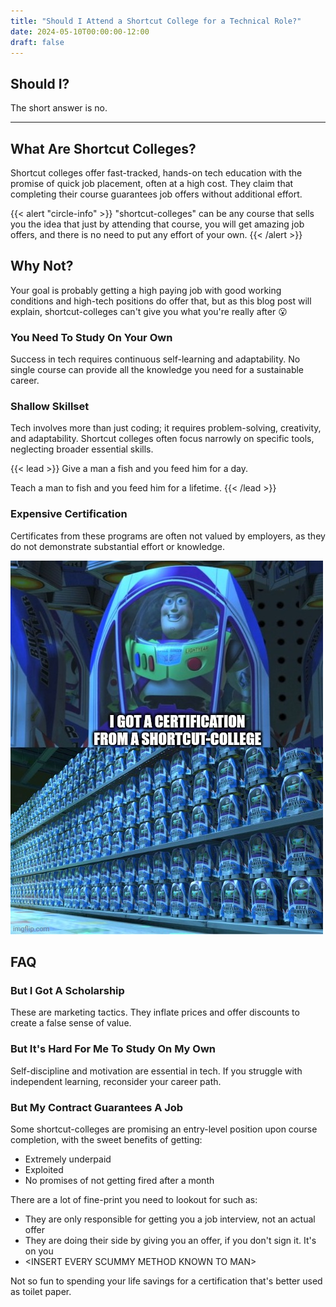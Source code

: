 ```yaml
---
title: "Should I Attend a Shortcut College for a Technical Role?"
date: 2024-05-10T00:00:00-12:00
draft: false
---
```


## Should I?
The short answer is no.

---

## What Are Shortcut Colleges?
Shortcut colleges offer fast-tracked, hands-on tech education with the promise of quick job placement, often at a high cost. They claim that completing their course guarantees job offers without additional effort.

{{< alert "circle-info" >}}
"shortcut-colleges" can be any course that sells you the idea that just by attending that course, you will get amazing job offers, and there is no need to put any effort of your own.
{{< /alert >}}

## Why Not?
Your goal is probably getting a high paying job with good working conditions and high-tech positions do offer that, but as this blog post will explain, shortcut-colleges can't give you what you're really after 😮

### You Need To Study On Your Own
Success in tech requires continuous self-learning and adaptability. No single course can provide all the knowledge you need for a sustainable career.

### Shallow Skillset
Tech involves more than just coding; it requires problem-solving, creativity, and adaptability. Shortcut colleges often focus narrowly on specific tools, neglecting broader essential skills.

{{< lead >}}
Give a man a fish and you feed him for a day.

Teach a man to fish and you feed him for a lifetime.
{{< /lead >}}

### Expensive Certification
Certificates from these programs are often not valued by employers, as they do not demonstrate substantial effort or knowledge.

![Buzz Lightyear Clones](img/buzz_lightyear_clones_i_got_certification_from_shortcut_college.jpg)

## FAQ
### But I Got A Scholarship
These are marketing tactics. They inflate prices and offer discounts to create a false sense of value.

### But It's Hard For Me To Study On My Own
Self-discipline and motivation are essential in tech. If you struggle with independent learning, reconsider your career path.

### But My Contract Guarantees A Job
Some shortcut-colleges are promising an entry-level position upon course completion, with the sweet benefits of getting:

- Extremely underpaid
- Exploited
- No promises of not getting fired after a month

There are a lot of fine-print you need to lookout for such as:

- They are only responsible for getting you a job interview, not an actual offer 
- They are doing their side by giving you an offer, if you don't sign it. It's on you
- \<INSERT EVERY SCUMMY METHOD KNOWN TO MAN\>

Not so fun to spending your life savings for a certification that's better used as toilet paper.
